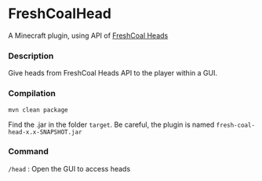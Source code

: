 # FreshCoalHead
A Minecraft plugin, using API of [FreshCoal Heads](https://freshcoal.com/maincollection.php)
### Description
Give heads from FreshCoal Heads API to the player within a GUI.

### Compilation

```mvn clean package```

Find the .jar in the folder ```target```. Be careful, the plugin is named ```fresh-coal-head-x.x-SNAPSHOT.jar```

### Command

```/head``` : Open the GUI to access heads
